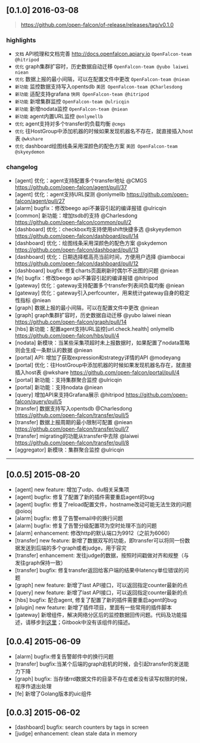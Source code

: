 ## [0.1.0] 2016-03-08

> https://github.com/open-falcon/of-release/releases/tag/v0.1.0

### highlights
- `文档` API梳理和文档完善 http://docs.openfalcon.apiary.io `OpenFalcon-team @hitripod`
- `优化` graph集群扩容时，历史数据自动迁移 `OpenFalcon-team @yubo laiwei niean`
- `优化` 数据上报的最小间隔，可以在配置文件中更改 `OpenFalcon-team @niean`
- `新功能` 监控数据支持写入opentsdb `美团 OpenFalcon-team @Charlesdong`
- `新功能` 适配支持grafana `快网 OpenFalcon-team @hitripod`
- `新功能` 新增集群监控 `OpenFalcon-team @ulricqin`
- `新功能` 新增nodata监控 `OpenFalcon-team @niean`
- `新功能` agent内置URL监控 `@onlymellb`
- `优化` agent支持对多个transfer的负载均衡 `@cmgs`
- `优化` 往HostGroup中添加机器的时候如果发现机器名不存在，就直接插入host表 `@wkshare`
- `优化` dashboard绘图线条采用深颜色的配色方案 `美团 OpenFalcon-team @skyeydemon`

### changelog
- [agent] 优化：agent支持配置多个transfer地址 @CMGS https://github.com/open-falcon/agent/pull/37
- [agent] 优化：agent支持URL探测 @onlymellb https://github.com/open-falcon/agent/pull/27
- [alarm] bugfix：修改beego api不兼容引起的编译报错 @ulricqin
- [common] 新功能：增加tsdb的支持 @Charlesdong https://github.com/open-falcon/common/pull/2
- [dashboard] 优化：checkbox均支持使用shift快捷多选 @skyeydemon https://github.com/open-falcon/dashboard/pull/14
- [dashboard] 优化：绘图线条采用深颜色的配色方案 @skydemon https://github.com/open-falcon/dashboard/pull/13
- [dashboard] 优化：日期选择框高亮当前时间，方便用户选择 @iambocai https://github.com/open-falcon/dashboard/pull/12
- [dashboard] bugfix: 修复charts页面刷新时偶尔不出图的问题 @niean
- [fe] bugfix：修改beego api不兼容引起的编译报错 @hitripod
- [gateway] 优化：gateway支持配置多个transfer列表间负载均衡 @niean
- [gateway] 优化：gateway引入perfcounter，用来统计gateway自身的稳定性指标 @niean
- [graph] 数据上报的最小间隔，可以在配置文件中更改 @niean
- [graph] graph集群扩容时，历史数据自动迁移 @yubo laiwei niean https://github.com/open-falcon/graph/pull/14
- [hbs] 新功能：配置agent支持URL监控[url.check.health] onlymellb https://github.com/open-falcon/hbs/pull/4
- [nodata] 新模块：当某些采集项超时未上报数据时，如果配置了nodata策略则会生成一条默认的数据 @niean
- [portal] API: 增加了获取expression和strategy详情的API @modeyang
- [portal] 优化：往HostGroup中添加机器的时候如果发现机器名存在，就直接插入host表 @wkshare https://github.com/open-falcon/portal/pull/4
- [portal] 新功能：支持集群聚合监控 @ulricqin
- [portal] 新功能：支持nodata @niean
- [query] 增加API来支持Grafana展示 @hitripod https://github.com/open-falcon/query/pull/5
- [transfer] 数据支持写入opentsdb @Charlesdong https://github.com/open-falcon/transfer/pull/5
- [transfer] 数据上报周期的最小限制可配置 @niean https://github.com/open-falcon/transfer/pull/7
- [transfer] migrating的功能从transfer中去除 @laiwei https://github.com/open-falcon/transfer/pull/8
- [aggregator] 新模块：集群聚合监控 @ulricqin

----
## [0.0.5] 2015-08-20
- [agent] new feature: 增加了udp、du相关采集项
- [agent] bugfix: 修复了配置了新的插件需要重启agent的bug
- [agent] bugfix: 修复了reload配置文件，hostname改动可能无法生效的问题 @oiooj
- [alarm] bugfix: 修复了告警email中的换行问题
- [alarm] bugfix: 修复了告警分级配置项为空时处理不当的问题
- [alarm] enhancement: 修改http的默认端口为9912（之前为6060）
- [transfer] new feature: 新增了数据双写的功能，即transfer可以将同一份数据发送到后端的多个graph或者judge，用于容灾
- [transfer] enhancement: 发往judge的数据，按照时间戳做对齐和规整（与发往graph保持一致）
- [transfer] bugfix: 修复transfer返回给客户端的结果中latency单位错误的问题
- [graph] new feature: 新增了last API接口，可以返回指定counter最新的点
- [query] new feature: 新增了last API接口，可以返回指定counter最新的点
- [hbs] bugfix: 配合agent, 修复了配置了新的插件需要重启agent的bug
- [plugin] new feature: 新增了插件项目，里面有一些常用的插件脚本
- [gateway] 新增组件，解决网络分区后的监控数据回传问题。代码及功能描述，请移步到[这里](https://github.com/open-falcon/gateway)；Gitbook中没有该组件的描述。


## [0.0.4] 2015-06-09
- [alarm] bugfix:修复告警邮件中的换行问题
- [transfer] bugfix:当某个后端的graph宕机的时候，会引起transfer的发送能力下降
- [graph] bugfix: 当存储rrd数据文件的目录不存在或者没有读写权限的时候，程序作退出处理
- [fe] 新增了Golang版本的uic组件


## [0.0.3] 2015-06-02
 - [dashboard] bugfix: search counters by tags in screen
 - [judge] enhancement: clean stale data in memory


